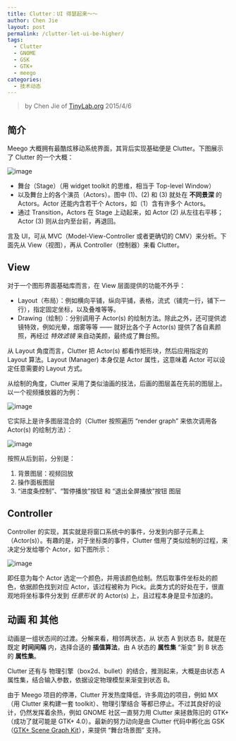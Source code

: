 ```yaml
---
title: Clutter：UI 得瑟起来～～
author: Chen Jie
layout: post
permalink: /clutter-let-ui-be-higher/
tags:
  - Clutter
  - GNOME
  - GSK
  - GTK+
  - meego
categories:
  - 技术动态
---
```


<!-- title: Clutter：UI 得瑟起来～～ -->

<!-- %s/!\[image\](/&#038;\/wp-content\/uploads\/2015\/04\// -->

> by Chen Jie of [TinyLab.org][1]
> 2015/4/6


## 简介

Meego 大概拥有最酷炫移动系统界面，其背后实现基础便是 Clutter。下图展示了 Clutter 的一个大概：

![image][2]

  * 舞台（Stage）（用 widget toolkit 的思维，相当于 Top-level Window）
  * 以及舞台上的各个演员（Actors）。图中 (1)、(2) 和 (3) 就处在 **不同景深** 的 Actors。Actor 还能内含若干个 Actors，如（1）含有许多个 Actors。
  * 通过 Transition，Actors 在 Stage 上动起来，如 Actor (2) 从左往右平移；Actor (3) 则从台内至台前，再退回。

言及 UI，可从 MVC（Model-View-Controller 或者更确切的 CMV）来分析。下面先从 View（视图），再从 Controller（控制器）来看 Clutter。

## View

对于一个图形界面基础库而言，在 View 层面提供的功能不外乎：

  * Layout（布局）：例如横向平铺，纵向平铺，表格，流式（铺完一行，铺下一行），指定固定坐标，以及叠堆等等。
  * Drawing（绘制）：分别调用子 Actor(s) 的绘制方法。除此之外，还可提供滤镜特效，例如光晕，烟雾等等 —— 就好比各个子 Actor(s) 提供了各自素颜照，再经过 *特效滤镜* 来自动美颜，最终成了舞台照。

从 Layout 角度而言，Clutter 把 Actor(s) 都看作矩形块，然后应用指定的 Layout 算法。Layout (Manager) 本身仅是 Actor 属性，这意味着 Actor 可以设定任意需要的 Layout 方式。

从绘制的角度，Clutter 采用了类似油画的技法，后画的图层盖在先前的图层上。以一个视频播放器的为例：

![image][3]

它实际上是许多图层混合的（Clutter 按照遍历 “render graph” 来依次调用各 Actor(s) 的绘制方法）：

![image][4]

按照从后到前，分别是：

  1. 背景图层：视频回放
  2. 操作面板图层
  3. “进度条控制”、“暂停播放”按钮 和 “退出全屏播放”按钮 图层

## Controller

Controller 的实现，其实就是将窗口系统中的事件，分发到内部子元素上（Actor(s)）。有趣的是，对于坐标类的事件，Clutter 借用了类似绘制的过程，来决定分发给哪个 Actor，如下图所示：

![image][5]

即任意为每个 Actor 选定一个颜色，并用该颜色绘制。然后取事件坐标处的颜色，依据颜色找到对应 Actor，该过程被称为 Pick。此类方式的好处在于，很直观地将坐标事件分发到 *任意形状* 的 Actor(s) 上，且过程本身是显卡加速的。

## 动画 和 其他

动画是一组状态间的过渡。分解来看，相邻两状态，从 状态 A 到状态 B，就是在既定 **时间间隔** 内，选择合适的 **插值算法**，由 A 状态的 **属性集** “渐变” 到 B 状态的 **属性集**。

Clutter 还有与 物理引擎（box2d、bullet）的结合，推测起来，大概是由状态 A 属性集，结合输入参数，依据设定物理模型来渐变到状态 B。

由于 Meego 项目的停滞，Clutter 开发热度降低，许多周边的项目，例如 MX（用 Clutter 来构建一套 toolkit）、物理引擎结合 等都已停止。不过其良好的设计，仍然发挥着余热，例如 GNOME 社区一直努力用 Clutter 来拯救陈旧的 GTK+（成功了就可能是 GTK+ 4.0）。最新的努力动向是由 Clutter 代码中孵化出 GSK（[GTK+ Scene Graph Kit][6]），来提供 “舞台场景图” 支持。





 [1]: http://tinylab.org
 [2]: /wp-content/uploads/2015/04/clutter-overview.jpg
 [3]: /wp-content/uploads/2015/04/clutter-video-player-example.jpg
 [4]: /wp-content/uploads/2015/04/clutter-video-player-example-render-graph.jpg
 [5]: /wp-content/uploads/2015/04/clutter-video-player-example-event-dispatch.jpg
 [6]: https://www.bassi.io/articles/2014/07/29/guadec-2014-gsk/
